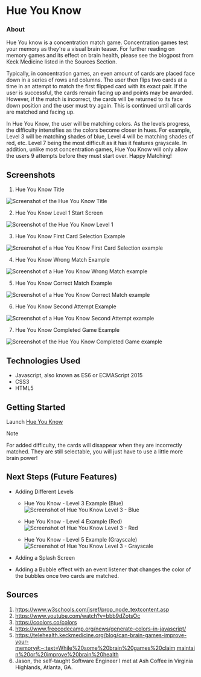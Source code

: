 # Hue You Know

### About
Hue You know is a concentration match game. Concentration games test your memory as they're a
visual brain teaser. For further reading on memory games and its effect on brain health, 
please see the blogpost from Keck Medicine listed in the Sources Section. 
    
Typically, in concentration games, an even amount of cards are placed face down in a series 
of rows and columns. The user then flips two cards at a time in an attempt to match the first
flipped card with its exact pair. If the user is successful, the cards remain facing up and
points may be awarded. However, if the match is incorrect, the cards will be returned to its
face down position and the user must try again. This is continued until all cards are matched 
and facing up. 

In Hue You Know, the user will be matching colors. As the levels progress, the difficulty
intensifies as the colors become closer in hues. For example, Level 3 will be matching shades
of blue, Level 4 will be matching shades of red, etc. Level 7 being the most difficult as it 
has it features grayscale. In addition, unlike most concentration games, Hue You Know will only
allow the users 9 attempts before they must start over. Happy Matching! 

## Screenshots 

1. Hue You Know Title  

![Screenshot of the Hue You Know Title](./assets/Screenshots/Title.png) 

2. Hue You Know Level 1 Start Screen 

![Screenshot of the Hue You Know Level 1](./assets/Screenshots/Start.png) 

3. Hue You Know First Card Selection Example

![Screenshot of a Hue You Know First Card Selection example](./assets/Screenshots/firstCard.png) 

4. Hue You Know Wrong Match Example 

![Screenshot of a Hue You Know Wrong Match example](./assets/Screenshots/Wrong.png) 

5. Hue You Know Correct Match Example 

![Screenshot of a Hue You Know Correct Match example](./assets/Screenshots/Match.png) 

6. Hue You Know Second Attempt Example 

![Screenshot of a Hue You Know Second Attempt example](./assets/Screenshots/secondAttempt.png) 

7. Hue You Know Completed Game Example 

![Screenshot of the Hue You Know Completed Game example](./assets/Screenshots/Completed.png) 

## Technologies Used
 * Javascript, also known as ES6 or ECMAScript 2015
 * CSS3
 * HTML5

## Getting Started
Launch [Hue You Know](https://rachelramoutar.github.io/Hue-You-Know/) 

> [!NOTE]
> For added difficulty, the cards will disappear when they are incorrectly matched. 
They are still selectable, you will just have to use a little more brain power! 

## Next Steps (Future Features)

* Adding Different Levels 

    - Hue You Know - Level 3 Example (Blue) 
    ![Screenshot of Hue You Know Level 3 - Blue](./assets/Screenshots/Blues.png)

    - Hue You Know - Level 4 Example (Red)
    ![Screenshot of Hue You Know Level 3 - Red](./assets/Screenshots/Reds.png.png)

    - Hue You Know - Level 5 Example (Grayscale)
    ![Screenshot of Hue You Know Level 3 - Grayscale](./assets/Screenshots/GrayScale.png.png)

* Adding a Splash Screen 

* Adding a Bubble effect with an event listener that changes the color of the bubbles once 
two cards are matched. 

 ## Sources
 1. https://www.w3schools.com/jsref/prop_node_textcontent.asp
 2. https://www.youtube.com/watch?v=bbb9dZotsOc 
 3. https://coolors.co/colors
 4. https://www.freecodecamp.org/news/generate-colors-in-javascript/
 5. https://telehealth.keckmedicine.org/blog/can-brain-games-improve-your-memory#:~:text=While%20some%20brain%20games%20claim,maintain%20or%20improve%20brain%20health
 6. Jason, the self-taught Software Engineer I met at Ash Coffee in Virginia Highlands, Atlanta, GA. 

